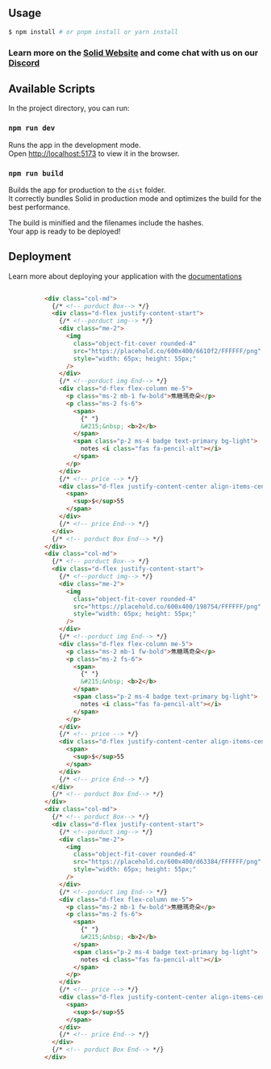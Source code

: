 ## Usage

```bash
$ npm install # or pnpm install or yarn install
```

### Learn more on the [Solid Website](https://solidjs.com) and come chat with us on our [Discord](https://discord.com/invite/solidjs)

## Available Scripts

In the project directory, you can run:

### `npm run dev`

Runs the app in the development mode.<br>
Open [http://localhost:5173](http://localhost:5173) to view it in the browser.

### `npm run build`

Builds the app for production to the `dist` folder.<br>
It correctly bundles Solid in production mode and optimizes the build for the best performance.

The build is minified and the filenames include the hashes.<br>
Your app is ready to be deployed!

## Deployment

Learn more about deploying your application with the [documentations](https://vitejs.dev/guide/static-deploy.html)

```html
        
          <div class="col-md">
            {/* <!-- porduct Box--> */}
            <div class="d-flex justify-content-start">
              {/* <!--porduct img--> */}
              <div class="me-2">
                <img
                  class="object-fit-cover rounded-4"
                  src="https://placehold.co/600x400/6610f2/FFFFFF/png"
                  style="width: 65px; height: 55px;"
                />
              </div>
              {/* <!--porduct img End--> */}
              <div class="d-flex flex-column me-5">
                <p class="ms-2 mb-1 fw-bold">焦糖瑪奇朵</p>
                <p class="ms-2 fs-6">
                  <span>
                    {" "}
                    &#215;&nbsp; <b>2</b>
                  </span>
                  <span class="p-2 ms-4 badge text-primary bg-light">
                    notes <i class="fas fa-pencil-alt"></i>
                  </span>
                </p>
              </div>
              {/* <!-- price --> */}
              <div class="d-flex justify-content-center align-items-center fw-bold fs-5 text-secondary">
                <span>
                  <sup>$</sup>55
                </span>
              </div>
              {/* <!-- price End--> */}
            </div>
            {/* <!-- porduct Box End--> */}
          </div>
          <div class="col-md">
            {/* <!-- porduct Box--> */}
            <div class="d-flex justify-content-start">
              {/* <!--porduct img--> */}
              <div class="me-2">
                <img
                  class="object-fit-cover rounded-4"
                  src="https://placehold.co/600x400/198754/FFFFFF/png"
                  style="width: 65px; height: 55px;"
                />
              </div>
              {/* <!--porduct img End--> */}
              <div class="d-flex flex-column me-5">
                <p class="ms-2 mb-1 fw-bold">焦糖瑪奇朵</p>
                <p class="ms-2 fs-6">
                  <span>
                    {" "}
                    &#215;&nbsp; <b>2</b>
                  </span>
                  <span class="p-2 ms-4 badge text-primary bg-light">
                    notes <i class="fas fa-pencil-alt"></i>
                  </span>
                </p>
              </div>
              {/* <!-- price --> */}
              <div class="d-flex justify-content-center align-items-center fw-bold fs-5 text-secondary">
                <span>
                  <sup>$</sup>55
                </span>
              </div>
              {/* <!-- price End--> */}
            </div>
            {/* <!-- porduct Box End--> */}
          </div>
          <div class="col-md">
            {/* <!-- porduct Box--> */}
            <div class="d-flex justify-content-start">
              {/* <!--porduct img--> */}
              <div class="me-2">
                <img
                  class="object-fit-cover rounded-4"
                  src="https://placehold.co/600x400/d63384/FFFFFF/png"
                  style="width: 65px; height: 55px;"
                />
              </div>
              {/* <!--porduct img End--> */}
              <div class="d-flex flex-column me-5">
                <p class="ms-2 mb-1 fw-bold">焦糖瑪奇朵</p>
                <p class="ms-2 fs-6">
                  <span>
                    {" "}
                    &#215;&nbsp; <b>2</b>
                  </span>
                  <span class="p-2 ms-4 badge text-primary bg-light">
                    notes <i class="fas fa-pencil-alt"></i>
                  </span>
                </p>
              </div>
              {/* <!-- price --> */}
              <div class="d-flex justify-content-center align-items-center fw-bold fs-5  text-secondary ">
                <span>
                  <sup>$</sup>55
                </span>
              </div>
              {/* <!-- price End--> */}
            </div>
            {/* <!-- porduct Box End--> */}
          </div>



```